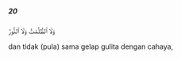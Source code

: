 ##### 20

<span class="ayah">وَلَا ٱلظُّلُمَٰتُ وَلَا ٱلنُّورُ</span>

<span class="ayah_translation">dan tidak (pula) sama gelap gulita dengan cahaya,</span>
